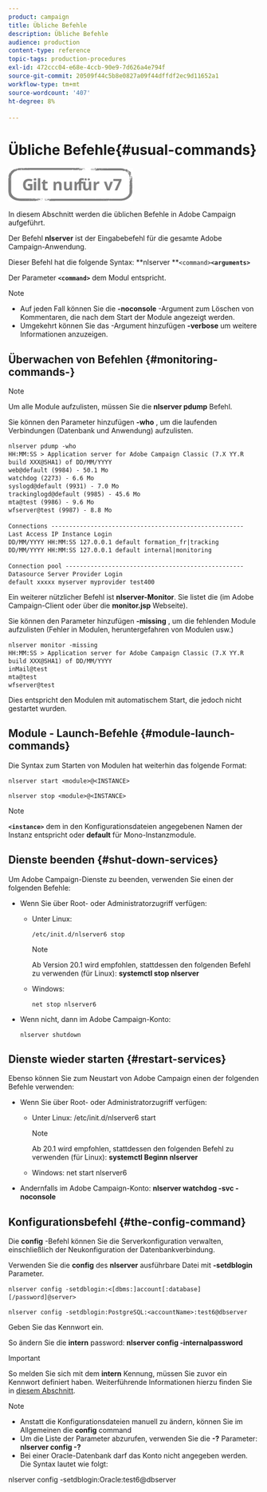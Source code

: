```yaml
---
product: campaign
title: Übliche Befehle
description: Übliche Befehle
audience: production
content-type: reference
topic-tags: production-procedures
exl-id: 472ccc04-e68e-4ccb-90e9-7d626a4e794f
source-git-commit: 20509f44c5b8e0827a09f44dffdf2ec9d11652a1
workflow-type: tm+mt
source-wordcount: '407'
ht-degree: 8%

---
```


# Übliche Befehle{#usual-commands}

![](../../assets/v7-only.svg)

In diesem Abschnitt werden die üblichen Befehle in Adobe Campaign aufgeführt.

Der Befehl **nlserver** ist der Eingabebefehl für die gesamte Adobe Campaign-Anwendung.

Dieser Befehl hat die folgende Syntax: **nlserver **`<command>`****`<arguments>`****

Der Parameter **`<command>`** dem Modul entspricht.

>[!NOTE]
>
>* Auf jeden Fall können Sie die **-noconsole** -Argument zum Löschen von Kommentaren, die nach dem Start der Module angezeigt werden.
>* Umgekehrt können Sie das -Argument hinzufügen **-verbose** um weitere Informationen anzuzeigen.

>


## Überwachen von Befehlen {#monitoring-commands-}

>[!NOTE]
>
>Um alle Module aufzulisten, müssen Sie die **nlserver pdump** Befehl.

Sie können den Parameter hinzufügen **-who** , um die laufenden Verbindungen (Datenbank und Anwendung) aufzulisten.

```
nlserver pdump -who
HH:MM:SS > Application server for Adobe Campaign Classic (7.X YY.R build XXX@SHA1) of DD/MM/YYYY
web@default (9984) - 50.1 Mo
watchdog (2273) - 6.6 Mo
syslogd@default (9931) - 7.0 Mo
trackinglogd@default (9985) - 45.6 Mo
mta@test (9986) - 9.6 Mo
wfserver@test (9987) - 8.8 Mo

Connections ------------------------------------------------------
Last Access IP Instance Login 
DD/MM/YYYY HH:MM:SS 127.0.0.1 default formation_fr|tracking
DD/MM/YYYY HH:MM:SS 127.0.0.1 default internal|monitoring

Connection pool --------------------------------------------------
Datasource Server Provider Login 
default xxxxx myserver myprovider test400
```

Ein weiterer nützlicher Befehl ist **nlserver-Monitor**. Sie listet die (im Adobe Campaign-Client oder über die **monitor.jsp** Webseite).

Sie können den Parameter hinzufügen **-missing** , um die fehlenden Module aufzulisten (Fehler in Modulen, heruntergefahren von Modulen usw.)

```
nlserver monitor -missing
HH:MM:SS > Application server for Adobe Campaign Classic (7.X YY.R build XXX@SHA1) of DD/MM/YYYY
inMail@test
mta@test
wfserver@test
```

Dies entspricht den Modulen mit automatischem Start, die jedoch nicht gestartet wurden.

## Module - Launch-Befehle {#module-launch-commands}

Die Syntax zum Starten von Modulen hat weiterhin das folgende Format:

```
nlserver start <module>@<INSTANCE>
```

```
nlserver stop <module>@<INSTANCE>
```

>[!NOTE]
>
>**`<instance>`** dem in den Konfigurationsdateien angegebenen Namen der Instanz entspricht oder **default** für Mono-Instanzmodule.

## Dienste beenden {#shut-down-services}

Um Adobe Campaign-Dienste zu beenden, verwenden Sie einen der folgenden Befehle:

* Wenn Sie über Root- oder Administratorzugriff verfügen:

   * Unter Linux:

      ```
      /etc/init.d/nlserver6 stop
      ```

      >[!NOTE]
      >
      >Ab Version 20.1 wird empfohlen, stattdessen den folgenden Befehl zu verwenden (für Linux): **systemctl stop nlserver**

   * Windows:

      ```
      net stop nlserver6
      ```

* Wenn nicht, dann im Adobe Campaign-Konto:

   ```
   nlserver shutdown 
   ```

## Dienste wieder starten {#restart-services}

Ebenso können Sie zum Neustart von Adobe Campaign einen der folgenden Befehle verwenden:

* Wenn Sie über Root- oder Administratorzugriff verfügen:

   * Unter Linux: /etc/init.d/nlserver6 start

      >[!NOTE]
      >
      >Ab 20.1 wird empfohlen, stattdessen den folgenden Befehl zu verwenden (für Linux): **systemctl Beginn nlserver**

   * Windows: net start nlserver6

* Andernfalls im Adobe Campaign-Konto: **nlserver watchdog -svc -noconsole**

## Konfigurationsbefehl {#the-config-command}

Die **config** -Befehl können Sie die Serverkonfiguration verwalten, einschließlich der Neukonfiguration der Datenbankverbindung.

Verwenden Sie die **config** des **nlserver** ausführbare Datei mit **-setdblogin** Parameter.

```
nlserver config -setdblogin:<[dbms:]account[:database][/password]@server>
```

```
nlserver config -setdblogin:PostgreSQL:<accountName>:test6@dbserver
```

Geben Sie das Kennwort ein.

So ändern Sie die **intern** password: **nlserver config -internalpassword**

>[!IMPORTANT]
>
>So melden Sie sich mit dem **intern** Kennung, müssen Sie zuvor ein Kennwort definiert haben. Weiterführende Informationen hierzu finden Sie in [diesem Abschnitt](../../installation/using/configuring-campaign-server.md#internal-identifier).

>[!NOTE]
>
>* Anstatt die Konfigurationsdateien manuell zu ändern, können Sie im Allgemeinen die **config** command
>* Um die Liste der Parameter abzurufen, verwenden Sie die **-?** Parameter: **nlserver config -?**
>* Bei einer Oracle-Datenbank darf das Konto nicht angegeben werden. Die Syntax lautet wie folgt:
>
>  nlserver config -setdblogin:Oracle:test6@dbserver
